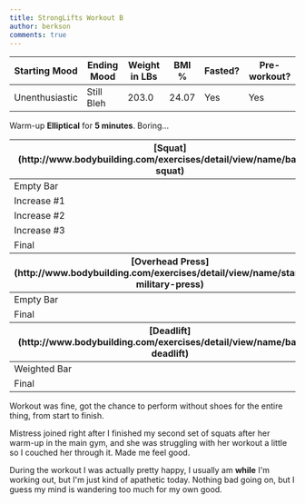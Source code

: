 ```yaml
---
title: StrongLifts Workout B
author: berkson
comments: true
---
```


<table class="u-full-width">
  <thead>
  <tr>
  <th>Starting Mood</th>
  <th>Ending Mood</th>
  <th>Weight in LBs</th>
  <th>BMI %</th>
  <th>Fasted?</th>
  <th>Pre-workout?</th>
  </tr>
  <thead>
  <tbody>
  <tr>
  <td>Unenthusiastic</td>
  <td>Still Bleh</td>
  <td>203.0</td>
  <td>24.07</td>
  <td>Yes</td>
  <td>Yes</td>
  </tr>
  </tbody>
</table>

Warm-up **Elliptical** for **5 minutes**. Boring...<br>

<table class="u-full-width">
  <thead>
  <tr>
  <th>[Squat](http://www.bodybuilding.com/exercises/detail/view/name/barbell-squat)</th>
  <th>Weight in LBs</th>
  <th>Sets</th>
  <th>Reps</th>
  </tr>
  <thead>
  <tbody>
  <tr>
  <td>Empty Bar</td>
  <td>45</td>
  <td>2</td>
  <td>5</td>
  </tr>
  <tr>
  <td>Increase #1</td>
  <td>85</td>
  <td>1</td>
  <td>5</td>
  </tr>
  <tr>
  <td>Increase #2</td>
  <td>95</td>
  <td>1</td>
  <td>5</td>
  </tr>
  <tr>
  <td>Increase #3</td>
  <td>115</td>
  <td>1</td>
  <td>3</td>
  </tr>
  <tr>
  <td>Final</td>
  <td>135</td>
  <td>5</td>
  <td>5</td>
  </tr>
  </tbody>
  <thead>
  <th>[Overhead Press](http://www.bodybuilding.com/exercises/detail/view/name/standing-military-press)</th>
  <th>Weight in LBs</th>
  <th>Sets</th>
  <th>Reps</th>
  <thead>
  <tbody>
  <tr>
  <td>Empty Bar</td>
  <td>45</td>
  <td>2</td>
  <td>5</td>
  </tr>
  <tr>
  <td>Final</td>
  <td>65</td>
  <td>5</td>
  <td>5</td>
  </tr>
  </tbody>
  <thead>
  <tr>
  <th>[Deadlift](http://www.bodybuilding.com/exercises/detail/view/name/barbell-deadlift)</th>
  <th>Weight in LBs</th>
  <th>Sets</th>
  <th>Reps</th>
  </tr>
  <thead>
  <tbody>
  <tr>
  <td>Weighted Bar</td>
  <td>63</td>
  <td>1</td>
  <td>5</td>
  </tr>
  <tr>
  <td>Final</td>
  <td>135</td>
  <td>1</td>
  <td>5</td>
  </tr>
  </tbody>
</table>

Workout was fine, got the chance to perform without shoes for the entire thing, from start to finish.

Mistress joined right after I finished my second set of squats after her warm-up in the main gym, and she was struggling with her workout a little so I couched her through it.  Made me feel good.

During the workout I was actually pretty happy, I usually am **while** I'm working out, but I'm just kind of apathetic today.  Nothing bad going on, but I guess my mind is wandering too much for my own good.
